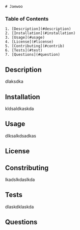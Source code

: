 
    # Jaewoo
    

### Table of Contents
    1. [Description](#description)
    2. [Installation](#installation)
    3. [Usage](#usage)
    4. [License](#license)
    5. [Contributing](#contrib)
    6. [Tests](#test)
    7. [Questions](#question)
    

## Description <a name="description"></a>
    
dlaksdka
    

## Installation <a name="installation"></a>
    
kldsaldkaskda
    

## Usage <a name="usage"></a>
    
dlksalkdsadkas
    

## License <a name="license"></a>
    

    

## Constributing <a name="contrib"></a>
    
lkadslkdaslkda
    

## Tests <a name="test"></a>
    
dlaskdklaskda
    

## Questions <a name="question"></a>
    
    
